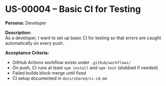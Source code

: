 # US-00004 – Basic CI for Testing

**Persona:** Developer  

**Description:**  
As a developer, I want to set up basic CI for testing so that errors are caught automatically on every push.

**Acceptance Criteria:**  
- GitHub Actions workflow exists under `.github/workflows/`  
- On push, CI runs at least `npm install` and `npm test` (stubbed if needed)  
- Failed builds block merge until fixed  
- CI setup documented in `docs/shared/ci-cd.md`  
